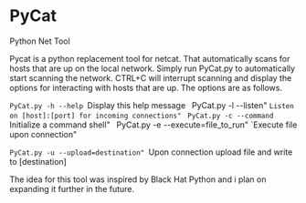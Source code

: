 # PyCat
Python Net Tool

Pycat is a python replacement tool for netcat. That automatically scans for hosts that are up on the local network. Simply run PyCat.py to automatically start scanning the network. CTRL+C will interrupt scanning and display the options for interacting with hosts that are up. The options are as follows.

`PyCat.py -h --help
`Display this help message
`
`PyCat.py -l --listen"
`Listen on [host]:[port] for incoming connections"
`
`PyCat.py -c --command
`Initialize a command shell"
`
`PyCat.py -e --execute=file_to_run"
`Execute file upon connection"

`PyCat.py -u --upload=destination"
`Upon connection upload file and write to [destination]

The idea for this tool was inspired by Black Hat Python and i plan on expanding it further in the future.
